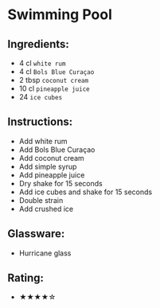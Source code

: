 # Swimming Pool

## Ingredients:
- 4 cl `white rum`
- 4 cl `Bols Blue Curaçao`
- 2 tbsp `coconut cream`
- 10 cl `pineapple juice`
- 24 `ice cubes`

## Instructions:
- Add white rum
- Add Bols Blue Curaçao
- Add coconut cream
- Add simple syrup
- Add pineapple juice
- Dry shake for 15 seconds
- Add ice cubes and shake for 15 seconds
- Double strain
- Add crushed ice

## Glassware:
- Hurricane glass

## Rating:
- ★★★★☆